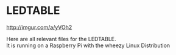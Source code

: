 # LEDTABLE
http://imgur.com/a/yVOh2

Here are all relevant files for the LEDTABLE.  
It is running on a Raspberry Pi with the wheezy Linux Distribution
